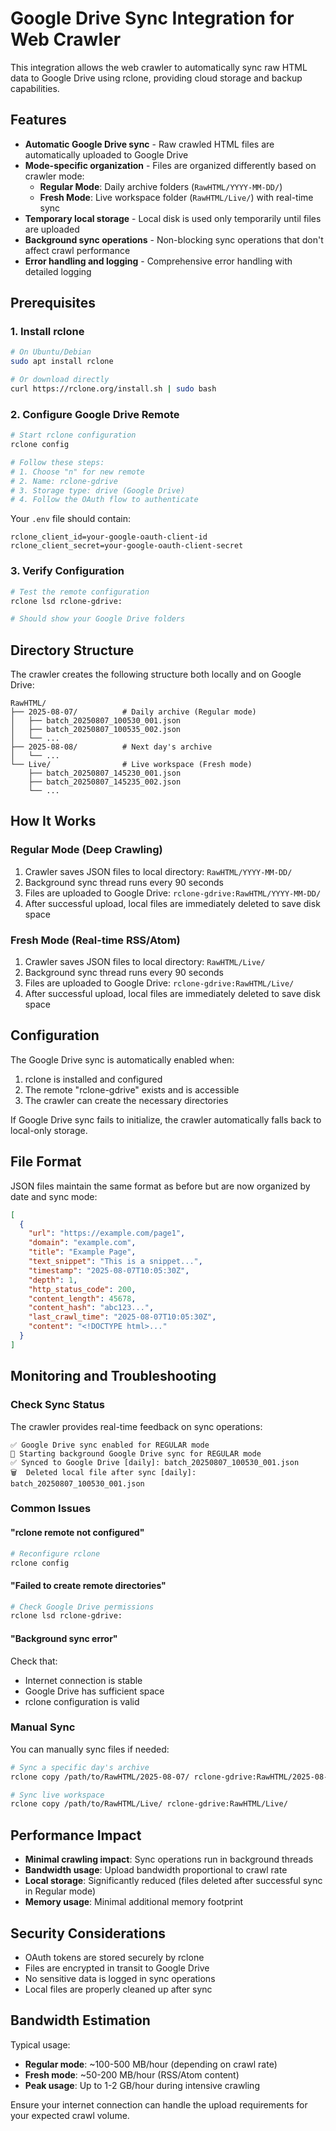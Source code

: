 # Google Drive Sync Integration for Web Crawler

This integration allows the web crawler to automatically sync raw HTML data to Google Drive using rclone, providing cloud storage and backup capabilities.

## Features

- **Automatic Google Drive sync** - Raw crawled HTML files are automatically uploaded to Google Drive
- **Mode-specific organization** - Files are organized differently based on crawler mode:
  - **Regular Mode**: Daily archive folders (`RawHTML/YYYY-MM-DD/`)
  - **Fresh Mode**: Live workspace folder (`RawHTML/Live/`) with real-time sync
- **Temporary local storage** - Local disk is used only temporarily until files are uploaded
- **Background sync operations** - Non-blocking sync operations that don't affect crawl performance
- **Error handling and logging** - Comprehensive error handling with detailed logging

## Prerequisites

### 1. Install rclone

```bash
# On Ubuntu/Debian
sudo apt install rclone

# Or download directly
curl https://rclone.org/install.sh | sudo bash
```

### 2. Configure Google Drive Remote

```bash
# Start rclone configuration
rclone config

# Follow these steps:
# 1. Choose "n" for new remote
# 2. Name: rclone-gdrive
# 3. Storage type: drive (Google Drive)
# 4. Follow the OAuth flow to authenticate
```

Your `.env` file should contain:
```properties
rclone_client_id=your-google-oauth-client-id
rclone_client_secret=your-google-oauth-client-secret
```

### 3. Verify Configuration

```bash
# Test the remote configuration
rclone lsd rclone-gdrive:

# Should show your Google Drive folders
```

## Directory Structure

The crawler creates the following structure both locally and on Google Drive:

```
RawHTML/
├── 2025-08-07/          # Daily archive (Regular mode)
│   ├── batch_20250807_100530_001.json
│   ├── batch_20250807_100535_002.json
│   └── ...
├── 2025-08-08/          # Next day's archive
│   └── ...
└── Live/                # Live workspace (Fresh mode)
    ├── batch_20250807_145230_001.json
    ├── batch_20250807_145235_002.json
    └── ...
```

## How It Works

### Regular Mode (Deep Crawling)
1. Crawler saves JSON files to local directory: `RawHTML/YYYY-MM-DD/`
2. Background sync thread runs every 90 seconds
3. Files are uploaded to Google Drive: `rclone-gdrive:RawHTML/YYYY-MM-DD/`
4. After successful upload, local files are immediately deleted to save disk space

### Fresh Mode (Real-time RSS/Atom)
1. Crawler saves JSON files to local directory: `RawHTML/Live/`
2. Background sync thread runs every 90 seconds
3. Files are uploaded to Google Drive: `rclone-gdrive:RawHTML/Live/`
4. After successful upload, local files are immediately deleted to save disk space

## Configuration

The Google Drive sync is automatically enabled when:
1. rclone is installed and configured
2. The remote "rclone-gdrive" exists and is accessible
3. The crawler can create the necessary directories

If Google Drive sync fails to initialize, the crawler automatically falls back to local-only storage.

## File Format

JSON files maintain the same format as before but are now organized by date and sync mode:

```json
[
  {
    "url": "https://example.com/page1",
    "domain": "example.com",
    "title": "Example Page",
    "text_snippet": "This is a snippet...",
    "timestamp": "2025-08-07T10:05:30Z",
    "depth": 1,
    "http_status_code": 200,
    "content_length": 45678,
    "content_hash": "abc123...",
    "last_crawl_time": "2025-08-07T10:05:30Z",
    "content": "<!DOCTYPE html>..."
  }
]
```

## Monitoring and Troubleshooting

### Check Sync Status
The crawler provides real-time feedback on sync operations:

```
✅ Google Drive sync enabled for REGULAR mode
🔄 Starting background Google Drive sync for REGULAR mode
✅ Synced to Google Drive [daily]: batch_20250807_100530_001.json
🗑️  Deleted local file after sync [daily]: batch_20250807_100530_001.json
```

### Common Issues

#### "rclone remote not configured"
```bash
# Reconfigure rclone
rclone config
```

#### "Failed to create remote directories"
```bash
# Check Google Drive permissions
rclone lsd rclone-gdrive:
```

#### "Background sync error"
Check that:
- Internet connection is stable
- Google Drive has sufficient space
- rclone configuration is valid

### Manual Sync
You can manually sync files if needed:

```bash
# Sync a specific day's archive
rclone copy /path/to/RawHTML/2025-08-07/ rclone-gdrive:RawHTML/2025-08-07/

# Sync live workspace
rclone copy /path/to/RawHTML/Live/ rclone-gdrive:RawHTML/Live/
```

## Performance Impact

- **Minimal crawling impact**: Sync operations run in background threads
- **Bandwidth usage**: Upload bandwidth proportional to crawl rate
- **Local storage**: Significantly reduced (files deleted after successful sync in Regular mode)
- **Memory usage**: Minimal additional memory footprint

## Security Considerations

- OAuth tokens are stored securely by rclone
- Files are encrypted in transit to Google Drive
- No sensitive data is logged in sync operations
- Local files are properly cleaned up after sync

## Bandwidth Estimation

Typical usage:
- **Regular mode**: ~100-500 MB/hour (depending on crawl rate)
- **Fresh mode**: ~50-200 MB/hour (RSS/Atom content)
- **Peak usage**: Up to 1-2 GB/hour during intensive crawling

Ensure your internet connection can handle the upload requirements for your expected crawl volume.
